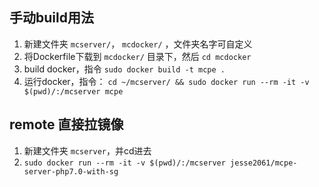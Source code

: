 ## 手动build用法
1. 新建文件夹 `mcserver/`， `mcdocker/` ，文件夹名字可自定义
2. 将Dockerfile下载到 `mcdocker/` 目录下，然后 `cd mcdocker`
3. build docker，指令 `sudo docker build -t mcpe .`
4. 运行docker，指令： `cd ~/mcserver/ && sudo docker run --rm -it -v $(pwd)/:/mcserver mcpe`

## remote 直接拉镜像
1. 新建文件夹 `mcserver`，并cd进去
2. `sudo docker run --rm -it -v $(pwd)/:/mcserver jesse2061/mcpe-server-php7.0-with-sg`

